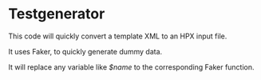 Testgenerator
=============

This code will quickly convert a template XML to an HPX input file.

It uses Faker, to quickly generate dummy data.

It will replace any variable like *$name* to the corresponding Faker function.